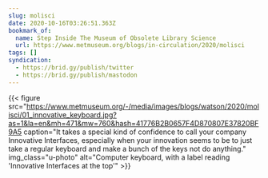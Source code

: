 ```yaml
---
slug: molisci
date: 2020-10-16T03:26:51.363Z
bookmark_of:
  name: Step Inside The Museum of Obsolete Library Science
  url: https://www.metmuseum.org/blogs/in-circulation/2020/molisci
tags: []
syndication:
  - https://brid.gy/publish/twitter
  - https://brid.gy/publish/mastodon
---
```

{{< figure src="https://www.metmuseum.org/-/media/images/blogs/watson/2020/molisci/01_innovative_keyboard.jpg?as=1&la=en&mh=471&mw=760&hash=41776B2B0657F4D870807E37820BF9A5 caption="It takes a special kind of confidence to call your company Innovative Interfaces, especially when your innovation seems to be to just take a regular keyboard and make a bunch of the keys not do anything." img_class="u-photo" alt="Computer keyboard, with a label reading 'Innovative Interfaces at the top'" >}}